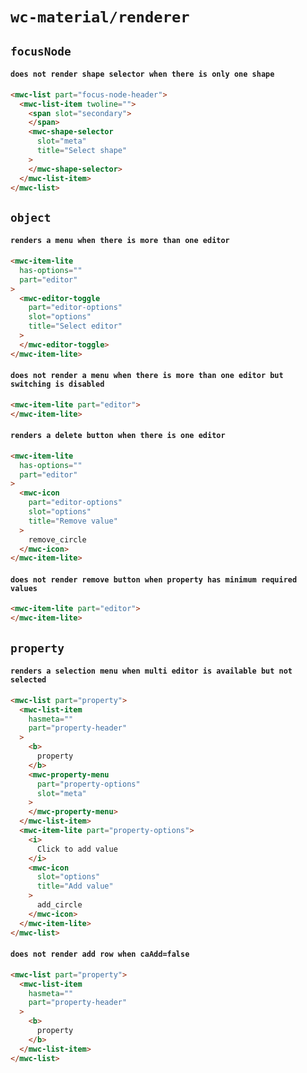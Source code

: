 # `wc-material/renderer`

## `focusNode`

####   `does not render shape selector when there is only one shape`

```html
<mwc-list part="focus-node-header">
  <mwc-list-item twoline="">
    <span slot="secondary">
    </span>
    <mwc-shape-selector
      slot="meta"
      title="Select shape"
    >
    </mwc-shape-selector>
  </mwc-list-item>
</mwc-list>

```

## `object`

####   `renders a menu when there is more than one editor`

```html
<mwc-item-lite
  has-options=""
  part="editor"
>
  <mwc-editor-toggle
    part="editor-options"
    slot="options"
    title="Select editor"
  >
  </mwc-editor-toggle>
</mwc-item-lite>

```

####   `does not render a menu when there is more than one editor but switching is disabled`

```html
<mwc-item-lite part="editor">
</mwc-item-lite>

```

####   `renders a delete button when there is one editor`

```html
<mwc-item-lite
  has-options=""
  part="editor"
>
  <mwc-icon
    part="editor-options"
    slot="options"
    title="Remove value"
  >
    remove_circle
  </mwc-icon>
</mwc-item-lite>

```

####   `does not render remove button when property has minimum required values`

```html
<mwc-item-lite part="editor">
</mwc-item-lite>

```

## `property`

####   `renders a selection menu when multi editor is available but not selected`

```html
<mwc-list part="property">
  <mwc-list-item
    hasmeta=""
    part="property-header"
  >
    <b>
      property
    </b>
    <mwc-property-menu
      part="property-options"
      slot="meta"
    >
    </mwc-property-menu>
  </mwc-list-item>
  <mwc-item-lite part="property-options">
    <i>
      Click to add value
    </i>
    <mwc-icon
      slot="options"
      title="Add value"
    >
      add_circle
    </mwc-icon>
  </mwc-item-lite>
</mwc-list>

```

####   `does not render add row when caAdd=false`

```html
<mwc-list part="property">
  <mwc-list-item
    hasmeta=""
    part="property-header"
  >
    <b>
      property
    </b>
  </mwc-list-item>
</mwc-list>

```

